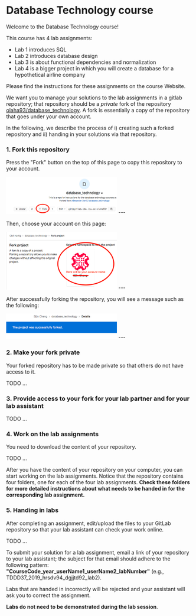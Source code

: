 # Database Technology course
Welcome to the Database Technology course!

This course has 4 lab assignments:

* Lab 1 introduces SQL
* Lab 2 introduces database design
* Lab 3 is about functional dependencies and normalization
* Lab 4 is a bigger project in which you will create a database for a hypothetical airline company

Please find the instructions for these assignments on the course Website.

We want you to manage your solutions to the lab assignments in a gitlab repository; that repository should be a *private* fork of the repository [olaha93/database_technology](https://gitlab.ida.liu.se/olaha93/database_technology). A fork is essentially a copy of the repository that goes under your own account.

In the following, we describe the process of i) creating such a forked repository and ii) handing in your solutions via that repository.

### 1. Fork this repository

Press the "Fork" button on the top of this page to copy this repository to your account.

<img src="/clarifying_pictures/fork_image.png"  width="300">
---

Then, choose your account on this page:

<img src="/clarifying_pictures/fork2_image.png"  width="300">
---

After successfully forking the repository, you will see a message such as the following:

<img src="/clarifying_pictures/fork3_image.png"  width="300">
---

### 2. Make your fork private

Your forked repository has to be made private so that others do not have access to it.

TODO ...

### 3. Provide access to your fork for your lab partner and for your lab assistant

TODO ...

### 4. Work on the lab assignments

You need to download the content of your repository.

TODO ...

After you have the content of your repository on your computer, you can start working on the lab assignments. Notice that the repository contains four folders, one for each of the four lab assignments. **Check these folders for more detailed instructions about what needs to be handed in for the corresponding lab assignment.**

### 5. Handing in labs

After completing an assignment, edit/upload the files to your GitLab repository so that your lab assistant can check your work online.

TODO ...

To submit your solution for a lab assignment, email a link of your repository to your lab assistant; the subject for that email should adhere to the following pattern: **"CourseCode_year_userName1_userName2_labNumber"** (e.g., TDDD37_2019_hrsdv94_dgjjtd92_lab2).


Labs that are handed in incorrectly will be rejected and your assistant will ask you to correct the assignment. 

**Labs do not need to be demonstrated during the lab session**.
